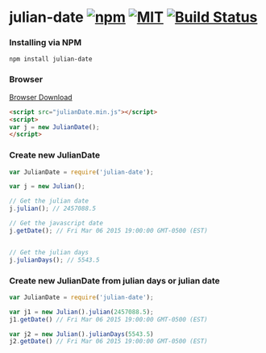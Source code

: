 # julian-date [![npm](https://img.shields.io/npm/v/julian-date.svg)](https://www.npmjs.com/package/julian-date) [![MIT](https://img.shields.io/npm/l/julian-date.svg)](https://github.com/jonhester/julian-date/blob/master/LICENSE) [![Build Status](https://travis-ci.org/jonhester/julian-date.svg?branch=master)](https://travis-ci.org/jonhester/julian-date) 

### Installing via NPM
```
npm install julian-date
```

### Browser
[Browser Download](https://github.com/jonhester/julian-date/releases/download/v1.0.0/julianDate.min.js.zip) 
```html
<script src="julianDate.min.js"></script>
<script>
var j = new JulianDate();
</script>
```
### Create new JulianDate
```js
var JulianDate = require('julian-date');

var j = new Julian();

// Get the julian date
j.julian(); // 2457088.5

// Get the javascript date
j.getDate(); // Fri Mar 06 2015 19:00:00 GMT-0500 (EST)


// Get the julian days
j.julianDays(); // 5543.5

```

### Create new JulianDate from julian days or julian date

```js
var JulianDate = require('julian-date');

var j1 = new Julian().julian(2457088.5);
j1.getDate() // Fri Mar 06 2015 19:00:00 GMT-0500 (EST)

var j2 = new Julian().julianDays(5543.5)
j2.getDate() // Fri Mar 06 2015 19:00:00 GMT-0500 (EST)

```
